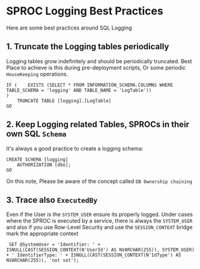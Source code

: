 # SPROC Logging Best Practices

Here are some best practices around SQL Logging

## 1. Truncate the Logging tables periodically 

Logging tables grow indefinitely and should be periodically truncated. Best Place to achieve is this during pre-deployment scripts, Or some periodic `HouseKeeping` operations.

```
IF (	EXISTS (SELECT * FROM INFORMATION_SCHEMA.COLUMNS WHERE TABLE_SCHEMA = 'logging' AND TABLE_NAME = 'LogTable'))
)
	TRUNCATE TABLE [logging].[LogTable]
GO
```

## 2. Keep Logging related Tables, SPROCs in their own SQL `Schema`

It's always a good practice to create a logging schema:

```
CREATE SCHEMA [logging]
    AUTHORIZATION [dbo];
GO
```
On this note, Please be aware of the concept called `DB Ownership chaining` 

## 3. Trace also `ExecutedBy`

Even if the User is the `SYSTEM_USER` ensure its properly logged. Under cases where the SPROC is executed by a service, there is always the `SYSTEM_USER` and also if you use Row-Level Security and use the `SESSION_CONTEXT` bridge mark the appropriate context

```
 SET @SystemUser = 'Identifier: ' + ISNULL(CAST(SESSION_CONTEXT(N'UserId') AS NVARCHAR(255)), SYSTEM_USER) + ' IdentifierType: ' + ISNULL(CAST(SESSION_CONTEXT(N'IdType') AS NVARCHAR(255)), 'not set');  
 ```
